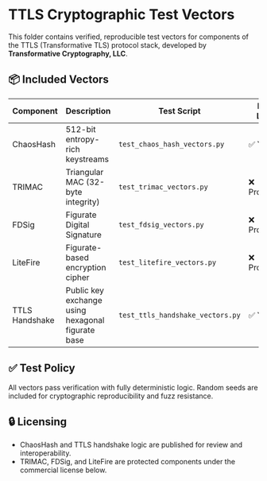 # TTLS Cryptographic Test Vectors

This folder contains verified, reproducible test vectors for components of the TTLS (Transformative TLS) protocol stack, developed by **Transformative Cryptography, LLC**.

## 📦 Included Vectors

| Component     | Description                          | Test Script                  | Public Logic? |
|---------------|--------------------------------------|------------------------------|----------------|
| ChaosHash     | 512-bit entropy-rich keystreams      | `test_chaos_hash_vectors.py` | ✅ Yes         |
| TRIMAC        | Triangular MAC (32-byte integrity)   | `test_trimac_vectors.py`     | ❌ Proprietary |
| FDSig         | Figurate Digital Signature           | `test_fdsig_vectors.py`      | ❌ Proprietary |
| LiteFire      | Figurate-based encryption cipher     | `test_litefire_vectors.py`   | ❌ Proprietary |
| TTLS Handshake| Public key exchange using hexagonal figurate base | `test_ttls_handshake_vectors.py` | ✅ Yes |

## ✅ Test Policy
All vectors pass verification with fully deterministic logic. Random seeds are included for cryptographic reproducibility and fuzz resistance.

## 🔒 Licensing
- ChaosHash and TTLS handshake logic are published for review and interoperability.
- TRIMAC, FDSig, and LiteFire are protected components under the commercial license below.
